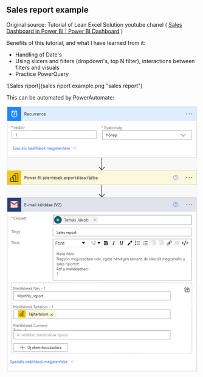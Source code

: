 ## Sales report example
Original source:
Tutorial of Lean Excel Solution youtube chanel ( [Sales Dashboard in Power BI | Power BI Dashboard](https://www.youtube.com/watch?v=CGgXHsD19Ek&t=656s) )

Benefits of this tutorial, and what I have learned from it:
- Handling of Date's
- Using slicers and filters (dropdown's, top N filter), interactions between filters and visuals
- Practice PowerQuery

![Sales riport](sales riport example.png "sales report")

This can be automated by PowerAutomate:

![Power Automate the Sales riport](powerautomate_sales_riport.png "Automated report")
